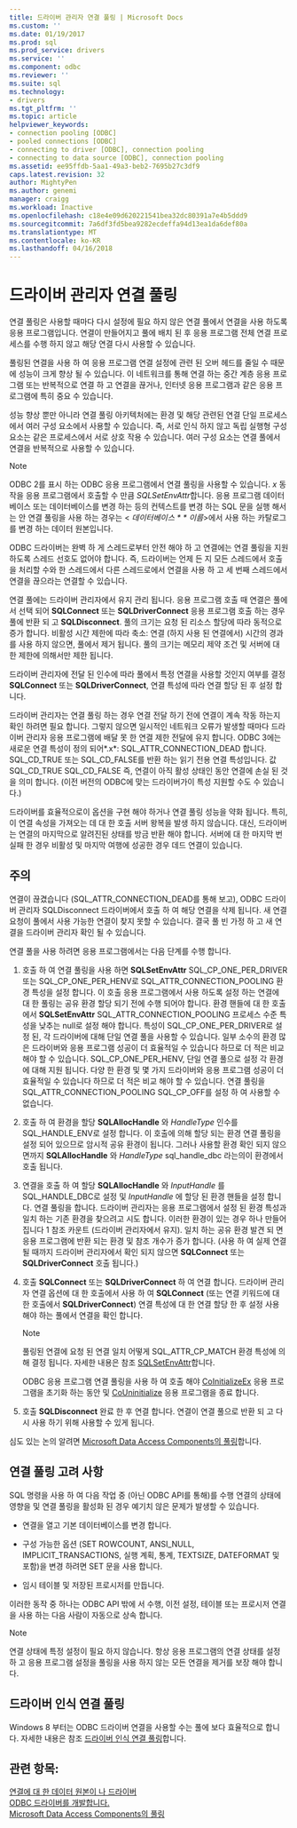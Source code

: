 ```yaml
---
title: 드라이버 관리자 연결 풀링 | Microsoft Docs
ms.custom: ''
ms.date: 01/19/2017
ms.prod: sql
ms.prod_service: drivers
ms.service: ''
ms.component: odbc
ms.reviewer: ''
ms.suite: sql
ms.technology:
- drivers
ms.tgt_pltfrm: ''
ms.topic: article
helpviewer_keywords:
- connection pooling [ODBC]
- pooled connections [ODBC]
- connecting to driver [ODBC], connection pooling
- connecting to data source [ODBC], connection pooling
ms.assetid: ee95ffdb-5aa1-49a3-beb2-7695b27c3df9
caps.latest.revision: 32
author: MightyPen
ms.author: genemi
manager: craigg
ms.workload: Inactive
ms.openlocfilehash: c18e4e09d620221541bea32dc80391a7e4b5ddd9
ms.sourcegitcommit: 7a6df3fd5bea9282ecdeffa94d13ea1da6def80a
ms.translationtype: MT
ms.contentlocale: ko-KR
ms.lasthandoff: 04/16/2018
---
```

# <a name="driver-manager-connection-pooling"></a>드라이버 관리자 연결 풀링
연결 풀링은 사용할 때마다 다시 설정에 필요 하지 않은 연결 풀에서 연결을 사용 하도록 응용 프로그램입니다. 연결이 만들어지고 풀에 배치 된 후 응용 프로그램 전체 연결 프로세스를 수행 하지 않고 해당 연결 다시 사용할 수 있습니다.  
  
 풀링된 연결을 사용 하 여 응용 프로그램 연결 설정에 관련 된 오버 헤드를 줄일 수 때문에 성능이 크게 향상 될 수 있습니다. 이 네트워크를 통해 연결 하는 중간 계층 응용 프로그램 또는 반복적으로 연결 하 고 연결을 끊거나, 인터넷 응용 프로그램과 같은 응용 프로그램에 특히 중요 수 있습니다.  
  
 성능 향상 뿐만 아니라 연결 풀링 아키텍처에는 환경 및 해당 관련된 연결 단일 프로세스에서 여러 구성 요소에서 사용할 수 있습니다. 즉, 서로 인식 하지 않고 독립 실행형 구성 요소는 같은 프로세스에서 서로 상호 작용 수 있습니다. 여러 구성 요소는 연결 풀에서 연결을 반복적으로 사용할 수 있습니다.  
  
> [!NOTE]  
>  ODBC 2를 표시 하는 ODBC 응용 프로그램에서 연결 풀링을 사용할 수 있습니다. *x* 동작을 응용 프로그램에서 호출할 수 만큼 *SQLSetEnvAttr*합니다. 응용 프로그램 데이터베이스 또는 데이터베이스를 변경 하는 등의 컨텍스트를 변경 하는 SQL 문을 실행 해서는 안 연결 풀링을 사용 하는 경우는 \< *데이터베이스 * * 이름*>에서 사용 하는 카탈로그를 변경 하는 데이터 원본입니다.  
  
 ODBC 드라이버는 완벽 하 게 스레드로부터 안전 해야 하 고 연결에는 연결 풀링을 지원 하도록 스레드 선호도 없어야 합니다. 즉, 드라이버는 언제 든 지 모든 스레드에서 호출을 처리할 수와 한 스레드에서 다른 스레드로에서 연결을 사용 하 고 세 번째 스레드에서 연결을 끊으라는 연결할 수 있습니다.  
  
 연결 풀에는 드라이버 관리자에서 유지 관리 됩니다. 응용 프로그램 호출 때 연결은 풀에서 선택 되어 **SQLConnect** 또는 **SQLDriverConnect** 응용 프로그램 호출 하는 경우 풀에 반환 되 고 **SQLDisconnect**. 풀의 크기는 요청 된 리소스 할당에 따라 동적으로 증가 합니다. 비활성 시간 제한에 따라 축소: 연결 (하지 사용 된 연결에서) 시간의 경과를 사용 하지 않으면, 풀에서 제거 됩니다. 풀의 크기는 메모리 제약 조건 및 서버에 대 한 제한에 의해서만 제한 됩니다.  
  
 드라이버 관리자에 전달 된 인수에 따라 풀에서 특정 연결을 사용할 것인지 여부를 결정 **SQLConnect** 또는 **SQLDriverConnect**, 연결 특성에 따라 연결 할당 된 후 설정 합니다.  
  
 드라이버 관리자는 연결 풀링 하는 경우 연결 전달 하기 전에 연결이 계속 작동 하는지 확인 하려면 필요 합니다. 그렇지 않으면 일시적인 네트워크 오류가 발생할 때마다 드라이버 관리자 응용 프로그램에 배달 못 한 연결 제한 전달에 유지 합니다. ODBC 3에는 새로운 연결 특성이 정의 되어*.x*: SQL_ATTR_CONNECTION_DEAD 합니다. SQL_CD_TRUE 또는 SQL_CD_FALSE를 반환 하는 읽기 전용 연결 특성입니다. 값 SQL_CD_TRUE SQL_CD_FALSE 즉, 연결이 아직 활성 상태인 동안 연결에 손실 된 것을 의미 합니다. (이전 버전의 ODBC에 맞는 드라이버가이 특성 지원할 수도 수 있습니다.)  
  
 드라이버를 효율적으로이 옵션을 구현 해야 하거나 연결 풀링 성능을 약화 됩니다. 특히,이 연결 속성을 가져오는 데 대 한 호출 서버 왕복을 발생 하지 않습니다. 대신, 드라이버는 연결의 마지막으로 알려진된 상태를 방금 반환 해야 합니다. 서버에 대 한 마지막 번 실패 한 경우 비활성 및 마지막 여행에 성공한 경우 데드 연결이 있습니다.  
  
## <a name="remarks"></a>주의  
 연결이 끊겼습니다 (SQL_ATTR_CONNECTION_DEAD를 통해 보고), ODBC 드라이버 관리자 SQLDisconnect 드라이버에서 호출 하 여 해당 연결을 삭제 됩니다. 새 연결 요청이 풀에서 사용 가능한 연결이 찾지 못할 수 있습니다. 결국 풀 빈 가정 하 고 새 연결을 드라이버 관리자 확인 될 수 있습니다.  
  
 연결 풀을 사용 하려면 응용 프로그램에서는 다음 단계를 수행 합니다.  
  
1.  호출 하 여 연결 풀링을 사용 하면 **SQLSetEnvAttr** SQL_CP_ONE_PER_DRIVER 또는 SQL_CP_ONE_PER_HENV로 SQL_ATTR_CONNECTION_POOLING 환경 특성을 설정 합니다. 이 호출 응용 프로그램에서 사용 하도록 설정 하는 연결에 대 한 풀링는 공유 환경 할당 되기 전에 수행 되어야 합니다. 환경 핸들에 대 한 호출에서 **SQLSetEnvAttr** SQL_ATTR_CONNECTION_POOLING 프로세스 수준 특성을 낮추는 null로 설정 해야 합니다. 특성이 SQL_CP_ONE_PER_DRIVER로 설정 된, 각 드라이버에 대해 단일 연결 풀을 사용할 수 있습니다. 일부 소수의 환경 많은 드라이버와 응용 프로그램 성공이 더 효율적일 수 있습니다 하므로 더 적은 비교 해야 할 수 있습니다. SQL_CP_ONE_PER_HENV, 단일 연결 풀으로 설정 각 환경에 대해 지원 됩니다. 다양 한 환경 및 몇 가지 드라이버와 응용 프로그램 성공이 더 효율적일 수 있습니다 하므로 더 적은 비교 해야 할 수 있습니다. 연결 풀링을 SQL_ATTR_CONNECTION_POOLING SQL_CP_OFF를 설정 하 여 사용할 수 없습니다.  
  
2.  호출 하 여 환경을 할당 **SQLAllocHandle** 와 *HandleType* 인수를 SQL_HANDLE_ENV로 설정 합니다. 이 호출에 의해 할당 되는 환경 연결 풀링을 설정 되어 있으므로 암시적 공유 환경이 됩니다. 그러나 사용할 환경 확인 되지 않으면까지 **SQLAllocHandle** 와 *HandleType* sql_handle_dbc 라는의이 환경에서 호출 됩니다.  
  
3.  연결을 호출 하 여 할당 **SQLAllocHandle** 와 *InputHandle* 를 SQL_HANDLE_DBC로 설정 및 *InputHandle* 에 할당 된 환경 핸들을 설정 합니다. 연결 풀링을 합니다. 드라이버 관리자는 응용 프로그램에서 설정 된 환경 특성과 일치 하는 기존 환경을 찾으려고 시도 합니다. 이러한 환경이 있는 경우 하나 만들어집니다 1 참조 카운트 (드라이버 관리자에서 유지). 일치 하는 공유 환경 발견 되 면 응용 프로그램에 반환 되는 환경 및 참조 개수가 증가 합니다. (사용 하 여 실제 연결 될 때까지 드라이버 관리자에서 확인 되지 않으면 **SQLConnect** 또는 **SQLDriverConnect** 호출 됩니다.)  
  
4.  호출 **SQLConnect** 또는 **SQLDriverConnect** 하 여 연결 합니다. 드라이버 관리자 연결 옵션에 대 한 호출에서 사용 하 여 **SQLConnect** (또는 연결 키워드에 대 한 호출에서 **SQLDriverConnect**) 연결 특성에 대 한 연결 할당 한 후 설정 사용 해야 하는 풀에서 연결을 확인 합니다.  
  
    > [!NOTE]  
    >  풀링된 연결에 요청 된 연결 일치 어떻게 SQL_ATTR_CP_MATCH 환경 특성에 의해 결정 됩니다. 자세한 내용은 참조 [SQLSetEnvAttr](../../../odbc/reference/syntax/sqlsetenvattr-function.md)합니다.  
  
     ODBC 응용 프로그램 연결 풀링을 사용 하 여 호출 해야 [CoInitializeEx](http://go.microsoft.com/fwlink/?LinkID=116307) 응용 프로그램을 초기화 하는 동안 및 [CoUninitialize](http://go.microsoft.com/fwlink/?LinkId=116310) 응용 프로그램을 종료 합니다.  
  
5.  호출 **SQLDisconnect** 완료 한 후 연결 합니다. 연결이 연결 풀으로 반환 되 고 다시 사용 하기 위해 사용할 수 있게 됩니다.  
  
 심도 있는 논의 알려면 [Microsoft Data Access Components의 풀링](http://go.microsoft.com/fwlink/?LinkId=120776)합니다.  
  
## <a name="connection-pooling-considerations"></a>연결 풀링 고려 사항  
 SQL 명령을 사용 하 여 다음 작업 중 (아닌 ODBC API를 통해)를 수행 연결의 상태에 영향을 및 연결 풀링을 활성화 된 경우 예기치 않은 문제가 발생할 수 있습니다.  
  
-   연결을 열고 기본 데이터베이스를 변경 합니다.  
  
-   구성 가능한 옵션 (SET ROWCOUNT, ANSI_NULL, IMPLICIT_TRANSACTIONS, 실행 계획, 통계, TEXTSIZE, DATEFORMAT 및 포함)을 변경 하려면 SET 문을 사용 합니다.  
  
-   임시 테이블 및 저장된 프로시저를 만듭니다.  
  
 이러한 동작 중 하나는 ODBC API 밖에 서 수행, 이전 설정, 테이블 또는 프로시저 연결을 사용 하는 다음 사람이 자동으로 상속 합니다.  
  
> [!NOTE]  
>  연결 상태에 특정 설정이 필요 하지 않습니다. 항상 응용 프로그램의 연결 상태를 설정 하 고 응용 프로그램 설정을 풀링을 사용 하지 않는 모든 연결을 제거를 보장 해야 합니다.  
  
## <a name="driver-aware-connection-pooling"></a>드라이버 인식 연결 풀링  
 Windows 8 부터는 ODBC 드라이버 연결을 사용할 수는 풀에 보다 효율적으로 합니다. 자세한 내용은 참조 [드라이버 인식 연결 풀링](../../../odbc/reference/develop-app/driver-aware-connection-pooling.md)합니다.  
  
## <a name="see-also"></a>관련 항목:  
 [연결에 대 한 데이터 원본이 나 드라이버](../../../odbc/reference/develop-app/connecting-to-a-data-source-or-driver.md)   
 [ODBC 드라이버를 개발합니다.](../../../odbc/reference/develop-driver/developing-an-odbc-driver.md)   
 [Microsoft Data Access Components의 풀링](http://go.microsoft.com/fwlink/?LinkId=120776)
